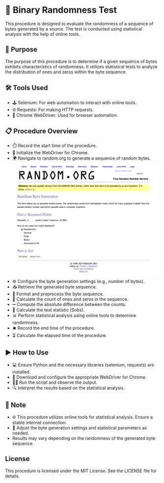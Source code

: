 # 🔢 Binary Randomness Test
This procedure is designed to evaluate the randomness of a sequence of bytes generated by a source. The test is conducted using statistical analysis with the help of online tools.

## 🎯 Purpose
The purpose of this procedure is to determine if a given sequence of bytes exhibits characteristics of randomness. It utilizes statistical tests to analyze the distribution of ones and zeros within the byte sequence.

## 🛠️ Tools Used
- 🕹️ Selenium: For web automation to interact with online tools.
- 🌐 Requests: For making HTTP requests.
- 🧭 Chrome WebDriver: Used for browser automation.

## 📋 Procedure Overview
- ⏱️ Record the start time of the procedure.
- 🚀 Initialize the WebDriver for Chrome.
- 🌍 Navigate to random.org to generate a sequence of random bytes.
![Pictures/Random.png](Pictures/Random.png)
- ⚙️ Configure the byte generation settings (e.g., number of bytes).
- 📥 Retrieve the generated byte sequence.
- 🧹 Format and preprocess the byte sequence.
- 🔢 Calculate the count of ones and zeros in the sequence.
- ➖ Compute the absolute difference between the counts.
- 🧮 Calculate the test statistic (Sobs).
- 📊 Perform statistical analysis using online tools to determine randomness.
- ⏹️ Record the end time of the procedure.
- ⏳ Calculate the elapsed time of the procedure.

## ▶️ How to Use
- 💻 Ensure Python and the necessary libraries (selenium, requests) are installed.
- 🧩 Download and configure the appropriate WebDriver for Chrome.
- 🏃‍♂️ Run the script and observe the output.
- 🔍 Interpret the results based on the statistical analysis.

## 📝 Note
- 🌐 This procedure utilizes online tools for statistical analysis. Ensure a stable internet connection.
- 🔧 Adjust the byte generation settings and statistical parameters as needed.
- Results may vary depending on the randomness of the generated byte sequence.

## License
This procedure is licensed under the MIT License. See the LICENSE file for details.
